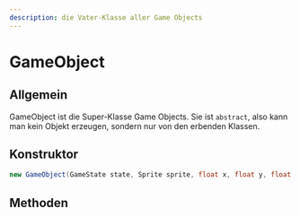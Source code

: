 ```yaml
---
description: die Vater-Klasse aller Game Objects
---
```


# GameObject

## Allgemein

GameObject ist die Super-Klasse Game Objects. Sie ist `abstract`, also kann man kein Objekt erzeugen, sondern nur von den erbenden Klassen.

## Konstruktor

```java
new GameObject(GameState state, Sprite sprite, float x, float y, float width, float height)
```

## Methoden

